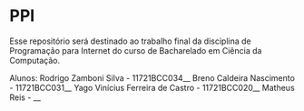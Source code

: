# PPI

Esse repositório será destinado ao trabalho final da disciplina de Programação para Internet do curso de Bacharelado em Ciência da Computação.

Alunos: Rodrigo Zamboni Silva - 11721BCC034__
        Breno Caldeira Nascimento - 11721BCC031__
        Yago Vinícius Ferreira de Castro - 11721BCC020__ 
        Matheus Reis - __
